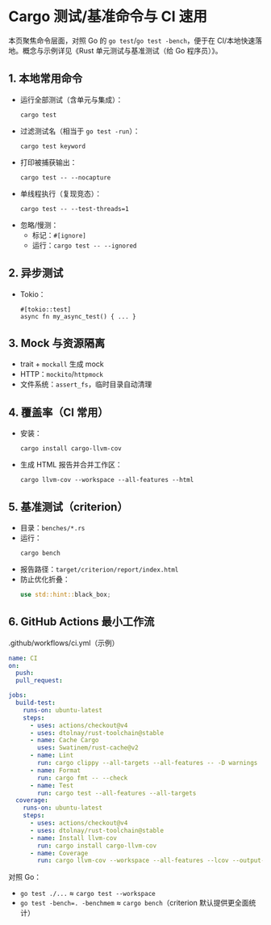 # Cargo 测试/基准命令与 CI 速用

本页聚焦命令层面，对照 Go 的 `go test`/`go test -bench`，便于在 CI/本地快速落地。概念与示例详见《Rust 单元测试与基准测试（给 Go 程序员）》。

## 1. 本地常用命令

- 运行全部测试（含单元与集成）：
  ```
  cargo test
  ```
- 过滤测试名（相当于 `go test -run`）：
  ```
  cargo test keyword
  ```
- 打印被捕获输出：
  ```
  cargo test -- --nocapture
  ```
- 单线程执行（复现竞态）：
  ```
  cargo test -- --test-threads=1
  ```
- 忽略/慢测：
  - 标记：`#[ignore]`
  - 运行：`cargo test -- --ignored`

## 2. 异步测试

- Tokio：
  ```
  #[tokio::test]
  async fn my_async_test() { ... }
  ```

## 3. Mock 与资源隔离

- trait + `mockall` 生成 mock
- HTTP：`mockito`/`httpmock`
- 文件系统：`assert_fs`，临时目录自动清理

## 4. 覆盖率（CI 常用）

- 安装：
  ```
  cargo install cargo-llvm-cov
  ```
- 生成 HTML 报告并合并工作区：
  ```
  cargo llvm-cov --workspace --all-features --html
  ```

## 5. 基准测试（criterion）

- 目录：`benches/*.rs`
- 运行：
  ```
  cargo bench
  ```
- 报告路径：`target/criterion/report/index.html`
- 防止优化折叠：
  ```rust
  use std::hint::black_box;
  ```

## 6. GitHub Actions 最小工作流

.github/workflows/ci.yml（示例）
```yaml
name: CI
on:
  push:
  pull_request:

jobs:
  build-test:
    runs-on: ubuntu-latest
    steps:
      - uses: actions/checkout@v4
      - uses: dtolnay/rust-toolchain@stable
      - name: Cache Cargo
        uses: Swatinem/rust-cache@v2
      - name: Lint
        run: cargo clippy --all-targets --all-features -- -D warnings
      - name: Format
        run: cargo fmt -- --check
      - name: Test
        run: cargo test --all-features --all-targets
  coverage:
    runs-on: ubuntu-latest
    steps:
      - uses: actions/checkout@v4
      - uses: dtolnay/rust-toolchain@stable
      - name: Install llvm-cov
        run: cargo install cargo-llvm-cov
      - name: Coverage
        run: cargo llvm-cov --workspace --all-features --lcov --output-path lcov.info
```

对照 Go：
- `go test ./...` ≈ `cargo test --workspace`
- `go test -bench=. -benchmem` ≈ `cargo bench`（criterion 默认提供更全面统计）